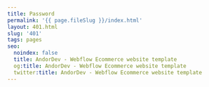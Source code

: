 ```yaml
---
title: Password
permalink: '{{ page.fileSlug }}/index.html'
layout: 401.html
slug: '401'
tags: pages
seo:
  noindex: false
  title: AndorDev - Webflow Ecommerce website template
  og:title: AndorDev - Webflow Ecommerce website template
  twitter:title: AndorDev - Webflow Ecommerce website template
---
```



